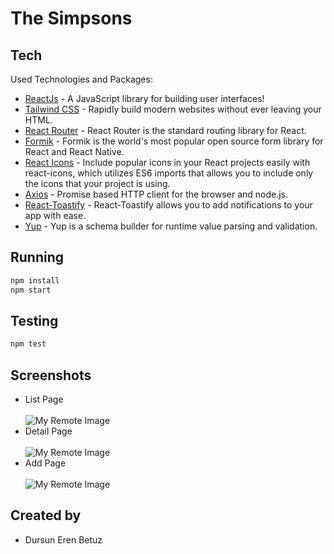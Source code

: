 # The Simpsons
## Tech

Used Technologies and Packages:

- [ReactJs] - A JavaScript library for building user interfaces!
- [Tailwind CSS] - Rapidly build modern websites without ever leaving your HTML.
- [React Router] - React Router is the standard routing library for React.
- [Formik] - Formik is the world's most popular open source form library for React and React Native.
- [React Icons] - Include popular icons in your React projects easily with react-icons, which utilizes ES6 imports that allows you to include only the icons that your project is using.
- [Axios] - Promise based HTTP client for the browser and node.js.
- [React-Toastify] - React-Toastify allows you to add notifications to your app with ease.
- [Yup] - Yup is a schema builder for runtime value parsing and validation.

## Running
```sh
npm install
npm start
```
## Testing
```sh
npm test
```

   [ReactJS]: <https://reactjs.org/>
   [Tailwind CSS]: <https://tailwindcss.com/>
   [React Router]: <https://reactrouter.com/>
   [Formik]: <https://formik.org/>
   [React Icons]: <https://react-icons.github.io/react-icons/>
   [Axios]: <https://axios-http.com/docs/intro>
   [React-Toastify]: <https://fkhadra.github.io/react-toastify/introduction>
   [Yup]: <https://github.com/jquense/yup>

## Screenshots

- List Page <br/> <br/> 
   ![My Remote Image](https://i.ibb.co/9gYSZ8Z/1-list.png)
- Detail Page <br/> <br/> 
   ![My Remote Image](https://i.ibb.co/QXswRCF/2-detail.png)
- Add Page <br/> <br/> 
   ![My Remote Image](https://i.ibb.co/5jT3R5x/3-add.png)
   
## Created by
- Dursun Eren Betuz
